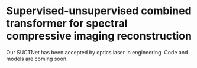 # Supervised-unsupervised combined transformer for spectral compressive imaging reconstruction

Our SUCTNet has been accepted by optics laser in engineering. Code and models are coming soon.
